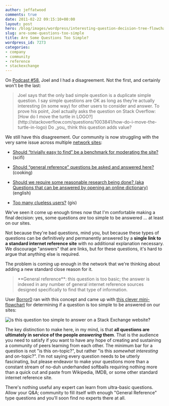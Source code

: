 ```yaml
---
author: jeffatwood
comments: true
date: 2011-02-22 09:15:10+00:00
layout: post
hero: /blog/images/wordpress/interesting-question-decision-tree-flowchart.png
slug: are-some-questions-too-simple
title: Are Some Questions Too Simple?
wordpress_id: 7273
categories:
- company
- community
- reference
- stackexchange
---
```


On [Podcast #58](http://blog.stackoverflow.com/2009/06/podcast-58/), Joel and I had a disagreement. Not the first, and certainly won't be the last:



<blockquote>
Joel says that the only bad simple question is a duplicate simple question. I say simple questions are OK as long as they’re actually interesting (in some way) for other users to consider and answer. To prove his point, Joel actually asks the question on Stack Overflow: [How do I move the turtle in LOGO?](http://stackoverflow.com/questions/1003841/how-do-i-move-the-turtle-in-logo) Do _you_ think this question adds value?
</blockquote>



We still have this disagreement. Our community is now struggling with the very same issue across multiple [network sites](http://stackexchange.com/sites):





  * [Should “trivially easy to find” be a benchmark for moderating the site?](http://meta.scifi.stackexchange.com/questions/197/should-trivially-easy-to-find-be-a-benchmark-for-moderating-the-site) (scifi)

  * [Should “general reference” questions be asked and answered here?](http://meta.cooking.stackexchange.com/questions/1023/should-general-reference-questions-be-asked-and-answered-here) (cooking)

  * [Should we require some reasonable research being done? (aka Questions that can be answered by opening an online dictionary)](http://meta.english.stackexchange.com/questions/598/should-we-require-some-reasonable-research-being-done-aka-questions-that-can-be) (english)

  * [Too many clueless users?](http://meta.gis.stackexchange.com/questions/294/too-many-clueless-users) (gis)


We've seen it come up enough times now that I'm comfortable making a final decision: yes, some questions _are_ too simple to be answered ... at least on our sites.

Not because they're bad questions, mind you, but because these types of questions can be definitively and permanently answered by a **single link to a standard internet reference site** with no additional explanation necessary. We discourage "answers" that are links, but for these questions, it's hard to argue that anything else is required.

The problem is coming up enough in the network that we're thinking about adding a new standard close reason for it.



<blockquote>
**General reference**: this question is too basic; the answer is indexed in any number of general internet reference sources designed specifically to find that type of information.
</blockquote>



User [Borror0](http://scifi.stackexchange.com/users/678/borror0) ran with this concept and came up with [this clever mini-flowchart](http://meta.scifi.stackexchange.com/questions/328/how-should-we-handle-questions-that-are-easily-answered-by-wikipedia/330#330) for determining if a question is too simple to be answered on our sites:

![is this question too simple to answer on a Stack Exchange website?](/blog/images/wordpress/interesting-question-decision-tree-flowchart.png)

The key distinction to make here, in my mind, is that **all questions are ultimately in service of the people _answering_ them**. That is the audience you need to satisfy if you want to have any hope of creating and sustaining a community of peers learning from each other. The minimum bar for a question is not "is this on-topic?", but rather "is this _somewhat interesting_ and on-topic?". I'm not saying every question needs to be utterly fascinating, but please endeavor to make your questions more than a constant stream of no-duh underhanded softballs requiring nothing more than a quick cut and paste from Wikipedia, IMDB, or some other standard internet reference site.

There's nothing useful any expert can learn from ultra-basic questions. Allow your Q&A; community to fill itself with enough "General Reference" type questions and you'll soon find no experts there at all. 
